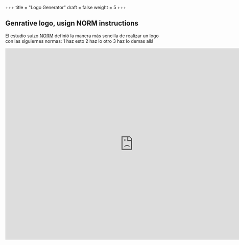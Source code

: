 +++
title = "Logo Generator"
draft = false
weight = 5
+++
## Genrative logo, usign NORM instructions 
El estudio suizo [NORM](https://norm.to/) definió la manera más sencilla de realizar un logo con las siguiernes normas:
1 haz esto
2 haz lo otro
3 haz lo demas allá
<iframe src="https://editor.p5js.org/RicardoEspinosa/full/xyejQqZvG" width="800" height="600" style="border:none;"></iframe>
